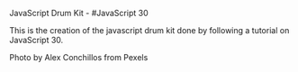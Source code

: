 JavaScript Drum Kit - #JavaScript 30

This is the creation of the javascript drum kit done by following a tutorial on JavaScript 30. 

Photo by Alex Conchillos from Pexels
